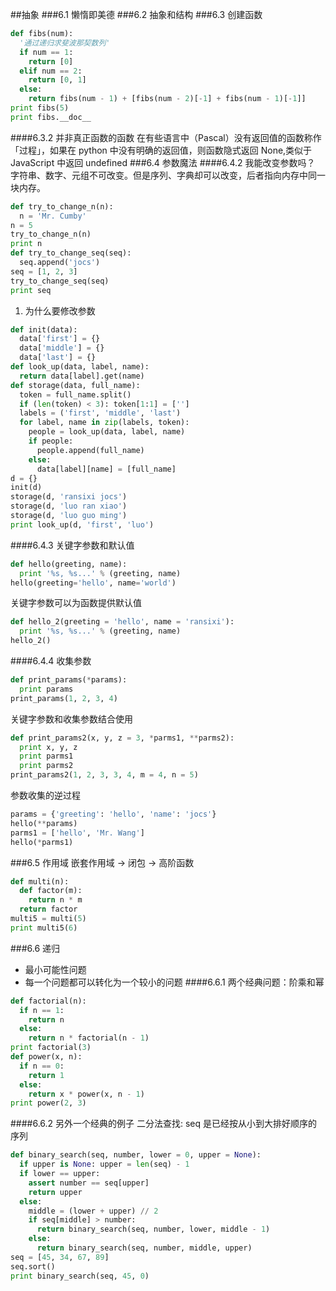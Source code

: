 ##抽象
###6.1 懒惰即美德
###6.2 抽象和结构
###6.3 创建函数
```python
def fibs(num):
  '通过递归求斐波那契数列'
  if num == 1:
    return [0]
  elif num == 2:
    return [0, 1]
  else:
    return fibs(num - 1) + [fibs(num - 2)[-1] + fibs(num - 1)[-1]]
print fibs(5)
print fibs.__doc__
```
####6.3.2 并非真正函数的函数
在有些语言中（Pascal）没有返回值的函数称作「过程」，如果在 python 中没有明确的返回值，则函数隐式返回 None,类似于 JavaScript 中返回 undefined
###6.4 参数魔法
####6.4.2 我能改变参数吗？
字符串、数字、元组不可改变。但是序列、字典却可以改变，后者指向内存中同一块内存。
```python
def try_to_change_n(n):
  n = 'Mr. Cumby'
n = 5
try_to_change_n(n)
print n
def try_to_change_seq(seq):
  seq.append('jocs')
seq = [1, 2, 3]
try_to_change_seq(seq)
print seq
```
1. 为什么要修改参数
```python
def init(data):
  data['first'] = {}
  data['middle'] = {}
  data['last'] = {}
def look_up(data, label, name):
  return data[label].get(name)
def storage(data, full_name):
  token = full_name.split()
  if (len(token) < 3): token[1:1] = ['']
  labels = ('first', 'middle', 'last')
  for label, name in zip(labels, token):
    people = look_up(data, label, name)
    if people:
      people.append(full_name)
    else:
      data[label][name] = [full_name]
d = {}
init(d)
storage(d, 'ransixi jocs')
storage(d, 'luo ran xiao')
storage(d, 'luo guo ming')
print look_up(d, 'first', 'luo')
```
####6.4.3 关键字参数和默认值
```python
def hello(greeting, name):
  print '%s, %s...' % (greeting, name)
hello(greeting='hello', name='world')
```
关键字参数可以为函数提供默认值
```python
def hello_2(greeting = 'hello', name = 'ransixi'):
  print '%s, %s...' % (greeting, name)
hello_2()
```
####6.4.4 收集参数
```python
def print_params(*params):
  print params
print_params(1, 2, 3, 4)
```
关键字参数和收集参数结合使用
```python
def print_params2(x, y, z = 3, *parms1, **parms2):
  print x, y, z
  print parms1
  print parms2
print_params2(1, 2, 3, 3, 4, m = 4, n = 5)
```
参数收集的逆过程
```python
params = {'greeting': 'hello', 'name': 'jocs'}
hello(**params)
parms1 = ['hello', 'Mr. Wang']
hello(*parms1)
```
###6.5 作用域
嵌套作用域 -> 闭包 -> 高阶函数
```python
def multi(n):
  def factor(m):
    return n * m
  return factor
multi5 = multi(5)
print multi5(6)
```
###6.6 递归
* 最小可能性问题
* 每一个问题都可以转化为一个较小的问题
####6.6.1 两个经典问题：阶乘和幂
```python
def factorial(n):
  if n == 1:
    return n
  else:
    return n * factorial(n - 1)
print factorial(3)
def power(x, n):
  if n == 0:
    return 1
  else:
    return x * power(x, n - 1)
print power(2, 3)
```
####6.6.2 另外一个经典的例子
二分法查找: seq 是已经按从小到大排好顺序的序列
```python
def binary_search(seq, number, lower = 0, upper = None):
  if upper is None: upper = len(seq) - 1
  if lower == upper:
    assert number == seq[upper]
    return upper
  else:
    middle = (lower + upper) // 2
    if seq[middle] > number:
      return binary_search(seq, number, lower, middle - 1)
    else:
      return binary_search(seq, number, middle, upper)
seq = [45, 34, 67, 89]
seq.sort()
print binary_search(seq, 45, 0)
```